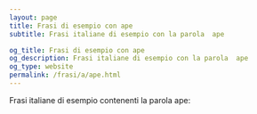 ```yaml
---
layout: page
title: Frasi di esempio con ape 
subtitle: Frasi italiane di esempio con la parola  ape

og_title: Frasi di esempio con ape 
og_description: Frasi italiane di esempio con la parola  ape
og_type: website
permalink: /frasi/a/ape.html
---
```


Frasi italiane di esempio contenenti la parola ape:


